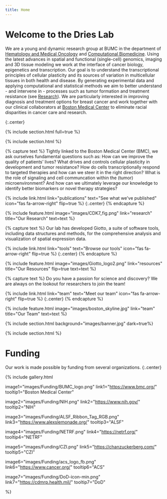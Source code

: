 ```yaml
---
title: Home
---
```


# Welcome to the Dries Lab

We are a young and dynamic research group at BUMC in the department of [Hematology and Medical Oncology](https://www.bumc.bu.edu/hematology/) and [Computational Biomedicine](https://www.bumc.bu.edu/compbiomed/). Using the latest advances in spatial and functional (single-cell) genomics, imaging and 3D tissue modeling we work at the interface of cancer biology, epigenetics and transcription. Our goal is to understand the transcriptional principles of cellular plasticity and its sources of variation in multicellular tissues in both health and disease. By generating experimental data and applying computational and statistical methods we aim to better understand - and intervene in - processes such as tumor formation and treatment resistance (see [Research](https://emmakelley.github.io/testsite/research/)). We are particularly interested in improving diagnosis and treatment options for breast cancer and work together with our clinical collaborators at [Boston Medical Center](https://www.bmc.org/) to eliminate racial disparities in cancer care and research.

{:.center}

{% include section.html full=true %}

{% include section.html %}


{% capture text %}
Tightly linked to the Boston Medical Center (BMC), we ask ourselves fundamental questions such as: How can we improve the quality of patients’ lives? What drives and controls cellular plasticity in development and tumor resistance? How do cells transcriptionally respond to targeted therapies and how can we steer it in the right direction? What is the role of signaling and cell communcation within the (tumor) microenvironment? And how can we ultimately leverage our knowledge to identify better biomarkers or novel therapy strategies?

{%
  include link.html
  link="publications"
  text="See what we've published"
  icon="fas fa-arrow-right"
  flip=true
%}
{:.center}
{% endcapture %}

{%
  include feature.html
  image="images/CDK7_fig.png"
  link="research"
  title="Our Research"
  text=text
%}

{% capture text %}
Our lab has developed Giotto, a suite of software tools, including data structures and methods, for the comprehensive analysis and visualization of spatial expression data.

{%
  include link.html
  link="tools"
  text="Browse our tools"
  icon="fas fa-arrow-right"
  flip=true
%}
{:.center}
{% endcapture %}

{%
  include feature.html
  image="images/Giotto_logo2.png"
  link="resources"
  title="Our Resources"
  flip=true
  text=text
%}

{% capture text %}
Do you have a passion for science and discovery? We are always on the lookout for researchers to join the team!

{%
  include link.html
  link="team"
  text="Meet our team"
  icon="fas fa-arrow-right"
  flip=true
%}
{:.center}
{% endcapture %}

{%
  include feature.html
  image="images/boston_skyline.jpg"
  link="team"
  title="Our Team"
  text=text
%}




{% include section.html background="images/banner.jpg" dark=true%}

{% include section.html %}

# Funding

Our work is made possible by funding from several organizations.
{:.center}

{%
  include gallery.html

  image1="images/Funding/BUMC_logo.png"
  link1="https://www.bmc.org/"
  tooltip1="Boston Medical Center"

  image2="images/Funding/NIH.png"
  link2="https://www.nih.gov/"
  tooltip2="NIH"
  
  image3="images/Funding/ALSF_Ribbon_Tag_RGB.png"
  link3="https://www.alexslemonade.org/"
  tooltip3="ALSF"
  
  image4="images/Funding/NETRF.png"
  link4="https://netrf.org/"
  tooltip4="NETRF"
  
  image5="images/Funding/CZI.png"
  link5="https://chanzuckerberg.com/"
  tooltip5="CZI"

  image6="images/Funding/acs_logo_fb.png"
  link6="https://www.cancer.org/"
  tooltip6="ACS"

  image7="images/Funding/DoD-icon-min.png"
  link7="https://cdmrp.health.mil/"
  tooltip7="DoD"

%}



